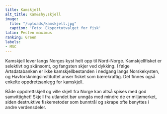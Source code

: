 ```yaml
---
title: Kamskjell
alt_title: Kam&shy;skjell
image:
  file: "/uploads/kamskjell.jpg"
  caption: 'Foto: Eksportutvalget for fisk'
latin: Pecten maximus
ranking: Green
labels:
- MSC
---
```


Kamskjell lever langs Norges kyst helt opp til Nord-Norge. Kamskjellfisket er selektivt og skånsomt, og fangsten skjer ved dykking. I følge Artsdatabanken er ikke kamskjellbestanden i nedgang langs Norskekysten, og Havforskningsinstituttet anser fisket som bærekraftig. Det finnes også enkelte oppdrettsanlegg for kamskjell.

Både oppdrettskjell og ville skjell fra Norge kan altså spises med god samvittighet! Skjell fra utlandet bør unngås med mindre de er miljømerket, siden destruktive fiskemetoder som bunntrål og skrape ofte benyttes i andre verdensdeler.